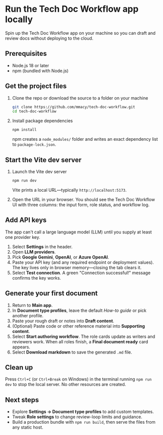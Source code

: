 # Run the Tech Doc Workflow app locally

Spin up the Tech Doc Workflow app on your machine so you can draft and review docs without deploying to the cloud.

## Prerequisites

- Node.js 18 or later
- npm (bundled with Node.js)

## Get the project files

1. Clone the repo or download the source to a folder on your machine

    ```bash
    git clone https://github.com/mmacy/tech-doc-workflow.git
    cd tech-doc-workflow
    ```

2. Install package dependencies

    ```bash
    npm install
    ```

    npm creates a `node_modules/` folder and writes an exact dependency list to `package-lock.json`.

## Start the Vite dev server

1. Launch the Vite dev server

    ```bash
    npm run dev
    ```

    Vite prints a local URL—typically `http://localhost:5173`.

2. Open the URL in your browser. You should see the Tech Doc Workflow UI with three columns: the input form, role status, and workflow log.

## Add API keys

The app can't call a large language model (LLM) until you supply at least one provider key.

1. Select **Settings** in the header.
2. Open **LLM providers**.
3. Pick **Google Gemini**, **OpenAI**, or **Azure OpenAI**.
4. Paste your API key (and any required endpoint or deployment values). The key lives only in browser memory—closing the tab clears it.
5. Select **Test connection**. A green "Connection successful!" message confirms the key works.

## Generate your first document

1. Return to **Main app**.
2. In **Document type profiles**, leave the default *How-to guide* or pick another profile.
3. Paste your rough draft or notes into **Draft content**.
4. (Optional) Paste code or other reference material into **Supporting content**.
5. Select **Start authoring workflow**. The role cards update as writers and reviewers work. When all roles finish, a **Final document ready** card appears.
6. Select **Download markdown** to save the generated `.md` file.

## Clean up

Press `Ctrl+C` (or `Ctrl+Break` on Windows) in the terminal running `npm run dev` to stop the local server. No other resources are created.

## Next steps

- Explore **Settings → Document type profiles** to add custom templates.
- Tweak **Role settings** to change review-loop limits and guidance.
- Build a production bundle with `npm run build`, then serve the files from any static host.
